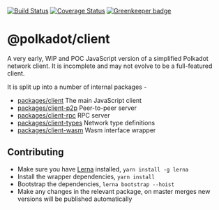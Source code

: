 [![Build Status](https://travis-ci.org/polkadot-js/client.svg?branch=master)](https://travis-ci.org/polkadot-js/client)
[![Coverage Status](https://coveralls.io/repos/github/polkadot-js/client/badge.svg?branch=master)](https://coveralls.io/github/polkadot-js/client?branch=master)
[![Greenkeeper badge](https://badges.greenkeeper.io/polkadot-js/client.svg)](https://greenkeeper.io/)

# @polkadot/client

A very early, WIP and POC JavaScript version of a simplified Polkadot network client. It is incomplete and may not evolve to be a full-featured client.

It is split up into a number of internal packages -

- [packages/client](packages/client/) The main JavaScript client
- [packages/client-p2p](packages/client-p2p/) Peer-to-peer server
- [packages/client-rpc](packages/client-rpc/) RPC server
- [packages/client-types](packages/client-types/) Network type definitions
- [packages/client-wasm](packages/client-rpc/) Wasm interface wrapper

## Contributing

- Make sure you have [Lerna](https://lernajs.io/) installed, `yarn install -g lerna`
- Install the wrapper dependencies, `yarn install`
- Bootstrap the dependencies, `lerna bootstrap --hoist`
- Make any changes in the relevant package, on master merges new versions will be published automatically
